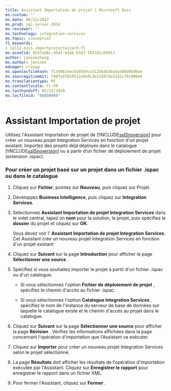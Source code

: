 ```yaml
---
title: Assistant Importation de projet | Microsoft Docs
ms.custom: ''
ms.date: 06/13/2017
ms.prod: sql-server-2014
ms.reviewer: ''
ms.technology: integration-services
ms.topic: conceptual
f1_keywords:
- sql12.ssis.importprojectwizard.f1
ms.assetid: 9247ad6c-4bd1-43ab-b347-583181cb9917
author: janinezhang
ms.author: janinez
manager: craigg
ms.openlocfilehash: f1399b14ec9345b9ca312db463ba5e508d9b9bbe
ms.sourcegitcommit: f40fa47619512a9a9c3e3258fda3242c76c008e6
ms.translationtype: MT
ms.contentlocale: fr-FR
ms.lasthandoff: 05/23/2019
ms.locfileid: "66058049"
---
```

# <a name="import-project-wizard"></a>Assistant Importation de projet
  Utilisez l'Assistant Importation de projet de [!INCLUDE[ssISnoversion](../includes/ssisnoversion-md.md)] pour créer un nouveau projet Integration Services en fonction d'un projet existant. Importez des projets déjà déployés dans le catalogue [!INCLUDE[ssISnoversion](../includes/ssisnoversion-md.md)] ou à partir d’un fichier de déploiement de projet (extension .ispac).  
  
### <a name="to-create-a-project-based-on-a-project-in-ispac-file-or-in-catalog"></a>Pour créer un projet basé sur un projet dans un fichier .ispac ou dans le catalogue  
  
1.  Cliquez sur **Fichier**, pointez sur **Nouveau**, puis cliquez sur Projet.  
  
2.  Développez **Business Intelligence**, puis cliquez sur **Integration Services**.  
  
3.  Sélectionnez **Assistant Importation de projet Integration Services** dans le volet central, tapez un **nom** pour la solution, le projet, puis spécifiez le **dossier** du projet et cliquez sur **OK**.  
  
     Vous devez voir l' **Assistant Importation de projet Integration Services**. Cet Assistant crée un nouveau projet Integration Services en fonction d'un projet existant  
  
4.  Cliquez sur **Suivant** sur la page **Introduction** pour afficher la page **Sélectionner une source** .  
  
5.  Spécifiez si vous souhaitez importer le projet à partir d'un fichier .ispac ou d'un catalogue.  
  
    -   Si vous sélectionnez l'option **Fichier de déploiement de projet** , spécifiez le chemin d'accès au fichier .ispac.  
  
    -   Si vous sélectionnez l'option **Catalogue Integration Services** , spécifiez le nom de l'instance du serveur de base de données sur laquelle le catalogue existe et le chemin d'accès au projet dans le catalogue.  
  
6.  Cliquez sur **Suivant** sur la page **Sélectionner une source** pour afficher la page **Révision** . Vérifiez les informations affichées dans la page concernant l'opération d'importation que l'Assistant va exécuter.  
  
7.  Cliquez sur **Importer** pour créer un nouveau projet Integration Services selon le projet sélectionné.  
  
8.  La page **Résultats** doit afficher les résultats de l'opération d'importation exécutée par l'Assistant. Cliquez sur **Enregistrer le rapport** pour enregistrer le rapport dans un fichier XML.  
  
9. Pour fermer l'Assistant, cliquez sur **Fermer** .  
  
  
